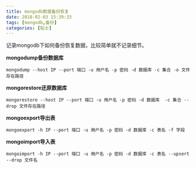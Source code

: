 ```yaml
---
title: mongodb数据备份恢复
date: 2018-02-03 15:39:33
tags: [mongodb,备份]
categories: [贴士]
---
```


记录mongodb下如何备份恢复数据，比较简单就不记录细节。<!--more-->

**mongodump备份数据库**

```shell
mongodump --host IP --port 端口 -u 用户名 -p 密码 -d 数据库 -c 集合 -o 文件存在路径 
```

**mongorestore还原数据库**

```shell
mongorestore --host IP --port 端口 -u 用户名 -p 密码 -d 数据库  -c 集合 --drop 文件存在路径
```

**mongoexport导出表**

```shell
mongoexport -h IP --port 端口 -u 用户名 -p 密码 -d 数据库 -c 表名 -f 字段
```

**mongoimport导入表**

```shell
mongoimport -h IP --port 端口 -u 用户名 -p 密码 -d 数据库 -c 表名 --upsert --drop 文件名
```

